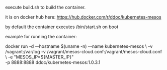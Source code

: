 execute build.sh to build the container.

it is on docker hub here: https://hub.docker.com/r/ddoc/kubernetes-mesos

by default the container executes /bin/start.sh on boot

example for running the container:

  docker run -d --hostname $(uname -n) --name kubernetes-mesos \
    -v /vagrant:/var/log -v /vagrant/mesos-cloud.conf:/vagrant/mesos-cloud.conf \
    -e "MESOS_IP=${MASTER_IP}" \
    -p 8888:8888 ddoc/kubernetes-mesos:1.0.3.1 

